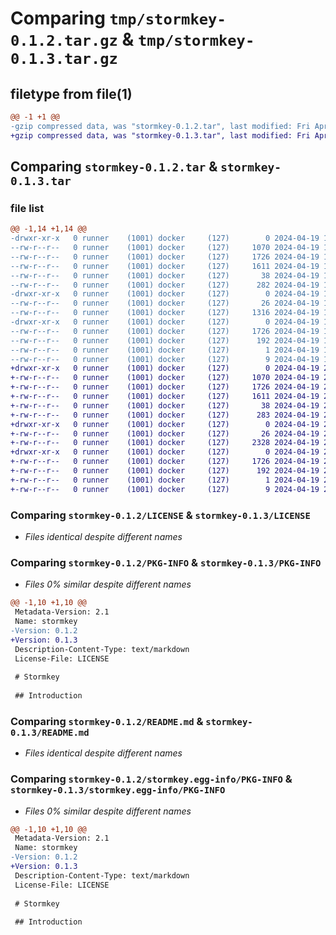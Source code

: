 # Comparing `tmp/stormkey-0.1.2.tar.gz` & `tmp/stormkey-0.1.3.tar.gz`

## filetype from file(1)

```diff
@@ -1 +1 @@
-gzip compressed data, was "stormkey-0.1.2.tar", last modified: Fri Apr 19 19:42:07 2024, max compression
+gzip compressed data, was "stormkey-0.1.3.tar", last modified: Fri Apr 19 20:44:55 2024, max compression
```

## Comparing `stormkey-0.1.2.tar` & `stormkey-0.1.3.tar`

### file list

```diff
@@ -1,14 +1,14 @@
-drwxr-xr-x   0 runner    (1001) docker     (127)        0 2024-04-19 19:42:07.721714 stormkey-0.1.2/
--rw-r--r--   0 runner    (1001) docker     (127)     1070 2024-04-19 19:41:51.000000 stormkey-0.1.2/LICENSE
--rw-r--r--   0 runner    (1001) docker     (127)     1726 2024-04-19 19:42:07.721714 stormkey-0.1.2/PKG-INFO
--rw-r--r--   0 runner    (1001) docker     (127)     1611 2024-04-19 19:41:51.000000 stormkey-0.1.2/README.md
--rw-r--r--   0 runner    (1001) docker     (127)       38 2024-04-19 19:42:07.721714 stormkey-0.1.2/setup.cfg
--rw-r--r--   0 runner    (1001) docker     (127)      282 2024-04-19 19:41:51.000000 stormkey-0.1.2/setup.py
-drwxr-xr-x   0 runner    (1001) docker     (127)        0 2024-04-19 19:42:07.721714 stormkey-0.1.2/stormkey/
--rw-r--r--   0 runner    (1001) docker     (127)       26 2024-04-19 19:41:51.000000 stormkey-0.1.2/stormkey/__init__.py
--rw-r--r--   0 runner    (1001) docker     (127)     1316 2024-04-19 19:41:51.000000 stormkey-0.1.2/stormkey/main.py
-drwxr-xr-x   0 runner    (1001) docker     (127)        0 2024-04-19 19:42:07.721714 stormkey-0.1.2/stormkey.egg-info/
--rw-r--r--   0 runner    (1001) docker     (127)     1726 2024-04-19 19:42:07.000000 stormkey-0.1.2/stormkey.egg-info/PKG-INFO
--rw-r--r--   0 runner    (1001) docker     (127)      192 2024-04-19 19:42:07.000000 stormkey-0.1.2/stormkey.egg-info/SOURCES.txt
--rw-r--r--   0 runner    (1001) docker     (127)        1 2024-04-19 19:42:07.000000 stormkey-0.1.2/stormkey.egg-info/dependency_links.txt
--rw-r--r--   0 runner    (1001) docker     (127)        9 2024-04-19 19:42:07.000000 stormkey-0.1.2/stormkey.egg-info/top_level.txt
+drwxr-xr-x   0 runner    (1001) docker     (127)        0 2024-04-19 20:44:55.688301 stormkey-0.1.3/
+-rw-r--r--   0 runner    (1001) docker     (127)     1070 2024-04-19 20:44:39.000000 stormkey-0.1.3/LICENSE
+-rw-r--r--   0 runner    (1001) docker     (127)     1726 2024-04-19 20:44:55.688301 stormkey-0.1.3/PKG-INFO
+-rw-r--r--   0 runner    (1001) docker     (127)     1611 2024-04-19 20:44:39.000000 stormkey-0.1.3/README.md
+-rw-r--r--   0 runner    (1001) docker     (127)       38 2024-04-19 20:44:55.688301 stormkey-0.1.3/setup.cfg
+-rw-r--r--   0 runner    (1001) docker     (127)      283 2024-04-19 20:44:39.000000 stormkey-0.1.3/setup.py
+drwxr-xr-x   0 runner    (1001) docker     (127)        0 2024-04-19 20:44:55.688301 stormkey-0.1.3/stormkey/
+-rw-r--r--   0 runner    (1001) docker     (127)       26 2024-04-19 20:44:39.000000 stormkey-0.1.3/stormkey/__init__.py
+-rw-r--r--   0 runner    (1001) docker     (127)     2328 2024-04-19 20:44:39.000000 stormkey-0.1.3/stormkey/main.py
+drwxr-xr-x   0 runner    (1001) docker     (127)        0 2024-04-19 20:44:55.688301 stormkey-0.1.3/stormkey.egg-info/
+-rw-r--r--   0 runner    (1001) docker     (127)     1726 2024-04-19 20:44:55.000000 stormkey-0.1.3/stormkey.egg-info/PKG-INFO
+-rw-r--r--   0 runner    (1001) docker     (127)      192 2024-04-19 20:44:55.000000 stormkey-0.1.3/stormkey.egg-info/SOURCES.txt
+-rw-r--r--   0 runner    (1001) docker     (127)        1 2024-04-19 20:44:55.000000 stormkey-0.1.3/stormkey.egg-info/dependency_links.txt
+-rw-r--r--   0 runner    (1001) docker     (127)        9 2024-04-19 20:44:55.000000 stormkey-0.1.3/stormkey.egg-info/top_level.txt
```

### Comparing `stormkey-0.1.2/LICENSE` & `stormkey-0.1.3/LICENSE`

 * *Files identical despite different names*

### Comparing `stormkey-0.1.2/PKG-INFO` & `stormkey-0.1.3/PKG-INFO`

 * *Files 0% similar despite different names*

```diff
@@ -1,10 +1,10 @@
 Metadata-Version: 2.1
 Name: stormkey
-Version: 0.1.2
+Version: 0.1.3
 Description-Content-Type: text/markdown
 License-File: LICENSE
 
 # Stormkey
 
 ## Introduction
```

### Comparing `stormkey-0.1.2/README.md` & `stormkey-0.1.3/README.md`

 * *Files identical despite different names*

### Comparing `stormkey-0.1.2/stormkey.egg-info/PKG-INFO` & `stormkey-0.1.3/stormkey.egg-info/PKG-INFO`

 * *Files 0% similar despite different names*

```diff
@@ -1,10 +1,10 @@
 Metadata-Version: 2.1
 Name: stormkey
-Version: 0.1.2
+Version: 0.1.3
 Description-Content-Type: text/markdown
 License-File: LICENSE
 
 # Stormkey
 
 ## Introduction
```

